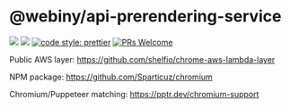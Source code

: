 # @webiny/api-prerendering-service
[![](https://img.shields.io/npm/dw/@webiny/api-prerendering-service.svg)](https://www.npmjs.com/package/@webiny/api-prerendering-service) 
[![](https://img.shields.io/npm/v/@webiny/api-prerendering-service.svg)](https://www.npmjs.com/package/@webiny/api-prerendering-service)
[![code style: prettier](https://img.shields.io/badge/code_style-prettier-ff69b4.svg?style=flat-square)](https://github.com/prettier/prettier)
[![PRs Welcome](https://img.shields.io/badge/PRs-welcome-brightgreen.svg?style=flat-square)](http://makeapullrequest.com)


Public AWS layer:
https://github.com/shelfio/chrome-aws-lambda-layer

NPM package:
https://github.com/Sparticuz/chromium

Chromium/Puppeteer matching:
https://pptr.dev/chromium-support

